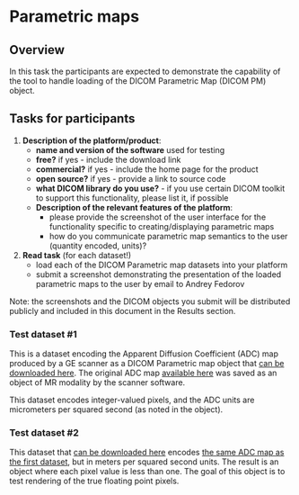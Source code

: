 # Parametric maps

## Overview

In this task the participants are expected to demonstrate the capability of the tool to handle loading of the DICOM Parametric Map \(DICOM PM\) object.

## Tasks for participants

1. **Description of the platform/product**:
   * **name and version of the software** used for testing
   * **free?** if yes - include the download link
   * **commercial?** if yes - include the home page for the product
   * **open source?** if yes - provide a link to source code
   * **what DICOM library do you use?** - if you use certain DICOM toolkit to support this functionality, please list it, if possible
   * **Description of the relevant features of the platform**:
     * please provide the screenshot of the user interface for the functionality specific to creating/displaying parametric maps 
     * how do you communicate parametric map semantics to the user \(quantity encoded, units\)? 
2. **Read task** \(for each dataset!\)
   * load each of the DICOM Parametric map datasets into your platform
   * submit a screenshot demonstrating the presentation of the loaded parametric maps to the user by email to Andrey Fedorov

Note: the screenshots and the DICOM objects you submit will be distributed publicly and included in this document in the Results section.

### Test dataset \#1

This is a dataset encoding the Apparent Diffusion Coefficient \(ADC\) map produced by a GE scanner as a DICOM Parametric map object that [can be downloaded here](http://slicer.kitware.com/midas3/download/item/257241/paramap.dcm.zip). The original ADC map [available here](http://slicer.kitware.com/midas3/download/item/126196/701-ADCb500.zip) was saved as an object of MR modality by the scanner software.

This dataset encodes integer-valued pixels, and the ADC units are micrometers per squared second \(as noted in the object\).

### Test dataset \#2

This dataset that [can be downloaded here](http://slicer.kitware.com/midas3/download/item/257243/paramap-float.dcm.zip) encodes [the same ADC map as the first dataset](http://slicer.kitware.com/midas3/download/item/126196/701-ADCb500.zip), but in meters per squared second units. The result is an object where each pixel value is less than one. The goal of this object is to test rendering of the true floating point pixels.

